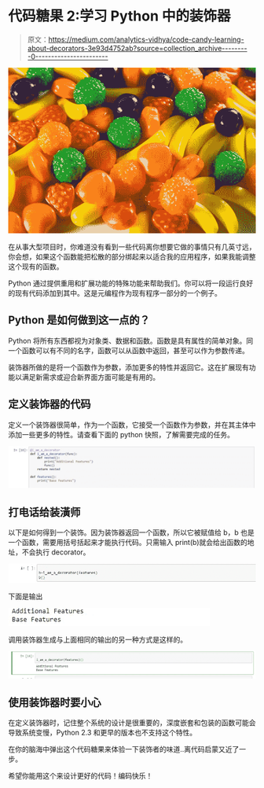 # 代码糖果 2:学习 Python 中的装饰器

> 原文：<https://medium.com/analytics-vidhya/code-candy-learning-about-decorators-3e93d4752ab?source=collection_archive---------0----------------------->

![](img/9b95ba0dc29aeb4f041ef47f2685e06e.png)

在从事大型项目时，你难道没有看到一些代码离你想要它做的事情只有几英寸远，你会想，如果这个函数能把松散的部分绑起来以适合我的应用程序，如果我能调整这个现有的函数。

Python 通过提供重用和扩展功能的特殊功能来帮助我们。你可以将一段运行良好的现有代码添加到其中。这是元编程作为现有程序一部分的一个例子。

## Python 是如何做到这一点的？

Python 将所有东西都视为对象类、数据和函数。函数是具有属性的简单对象。同一个函数可以有不同的名字，函数可以从函数中返回，甚至可以作为参数传递。

装饰器所做的是将一个函数作为参数，添加更多的特性并返回它。这在扩展现有功能以满足新需求或迎合新界面方面可能是有用的。

## 定义装饰器的代码

定义一个装饰器很简单，作为一个函数，它接受一个函数作为参数，并在其主体中添加一些更多的特性。请查看下面的 python 快照，了解需要完成的任务。

![](img/914989d9f5714c852550726237f4a926.png)

## 打电话给装潢师

以下是如何得到一个装饰。因为装饰器返回一个函数，所以它被赋值给 b，b 也是一个函数，需要用括号括起来才能执行代码。只需输入 print(b)就会给出函数的地址，不会执行 decorator。

![](img/3ab24da0d7c132470a240cd0e02e7c7d.png)

下面是输出

![](img/aeaab2849416c1a21646e74d39dc2700.png)

调用装饰器生成与上面相同的输出的另一种方式是这样的。

![](img/8a09a99768ea90596661bd35ef347399.png)

## 使用装饰器时要小心

在定义装饰器时，记住整个系统的设计是很重要的，深度嵌套和包装的函数可能会导致系统变慢，Python 2.3 和更早的版本也不支持这个特性。

在你的脑海中弹出这个代码糖果来体验一下装饰者的味道..离代码启蒙又近了一步。

希望你能用这个来设计更好的代码！编码快乐！